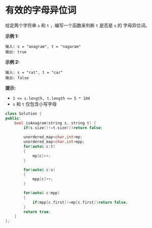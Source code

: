 # 有效的字母异位词



给定两个字符串 `s` 和 `t` ，编写一个函数来判断 `t` 是否是 `s` 的 字母异位词。

 

**示例 1:**

```
输入: s = "anagram", t = "nagaram"
输出: true
```

**示例 2:**

```
输入: s = "rat", t = "car"
输出: false
```

 

**提示:**

- `1 <= s.length, t.length <= 5 * 104`
- `s` 和 `t` 仅包含小写字母

 





```c++
class Solution {
public:
    bool isAnagram(string s, string t) {
        if(s.size()!=t.size())return false;
        
        unordered_map<char,int>mp;
        unordered_map<char,int>mpp;
        for(auto& c:t)
        {
            mp[c]++;
        }

        for(auto& c:s)
        {
            mpp[c]++;
        }

        for(auto& c:mpp)
        {
            if(mpp[c.first]!=mp[c.first])return false;
        }
        return true;
    }
};
```

